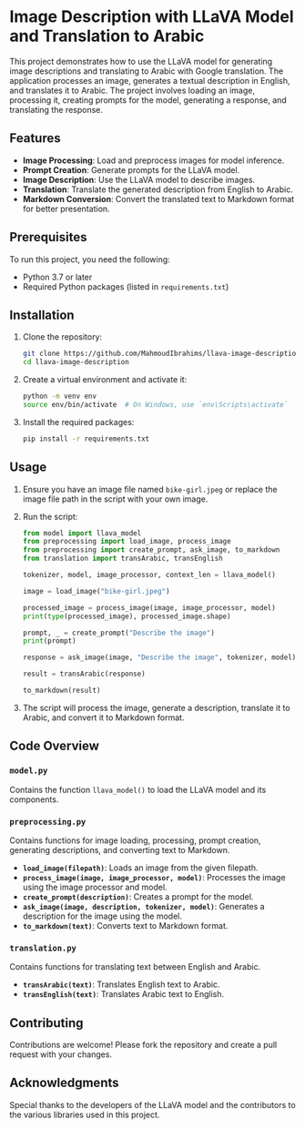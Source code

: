 # Image Description with LLaVA Model and Translation to Arabic

This project demonstrates how to use the LLaVA model for generating image descriptions and translating to Arabic with Google translation. The application processes an image, generates a textual description in English, and translates it to Arabic. The project involves loading an image, processing it, creating prompts for the model, generating a response, and translating the response.

## Features

- **Image Processing**: Load and preprocess images for model inference.
- **Prompt Creation**: Generate prompts for the LLaVA model.
- **Image Description**: Use the LLaVA model to describe images.
- **Translation**: Translate the generated description from English to Arabic.
- **Markdown Conversion**: Convert the translated text to Markdown format for better presentation.

## Prerequisites

To run this project, you need the following:

- Python 3.7 or later
- Required Python packages (listed in `requirements.txt`)

## Installation

1. Clone the repository:

    ```sh
    git clone https://github.com/MahmoudIbrahims/llava-image-description.git
    cd llava-image-description
    ```

2. Create a virtual environment and activate it:

    ```sh
    python -m venv env
    source env/bin/activate  # On Windows, use `env\Scripts\activate`
    ```

3. Install the required packages:

    ```sh
    pip install -r requirements.txt
    ```

## Usage

1. Ensure you have an image file named `bike-girl.jpeg` or replace the image file path in the script with your own image.

2. Run the script:

    ```python
    from model import llava_model
    from preprocessing import load_image, process_image
    from preprocessing import create_prompt, ask_image, to_markdown
    from translation import transArabic, transEnglish

    tokenizer, model, image_processor, context_len = llava_model()

    image = load_image("bike-girl.jpeg")

    processed_image = process_image(image, image_processor, model)
    print(type(processed_image), processed_image.shape)

    prompt, _ = create_prompt("Describe the image")
    print(prompt)

    response = ask_image(image, "Describe the image", tokenizer, model)

    result = transArabic(response)

    to_markdown(result)
    ```

3. The script will process the image, generate a description, translate it to Arabic, and convert it to Markdown format.

## Code Overview

### `model.py`

Contains the function `llava_model()` to load the LLaVA model and its components.

### `preprocessing.py`

Contains functions for image loading, processing, prompt creation, generating descriptions, and converting text to Markdown.

- **`load_image(filepath)`**: Loads an image from the given filepath.
- **`process_image(image, image_processor, model)`**: Processes the image using the image processor and model.
- **`create_prompt(description)`**: Creates a prompt for the model.
- **`ask_image(image, description, tokenizer, model)`**: Generates a description for the image using the model.
- **`to_markdown(text)`**: Converts text to Markdown format.

### `translation.py`

Contains functions for translating text between English and Arabic.

- **`transArabic(text)`**: Translates English text to Arabic.
- **`transEnglish(text)`**: Translates Arabic text to English.


## Contributing

Contributions are welcome! Please fork the repository and create a pull request with your changes.

## Acknowledgments

Special thanks to the developers of the LLaVA model and the contributors to the various libraries used in this project.










